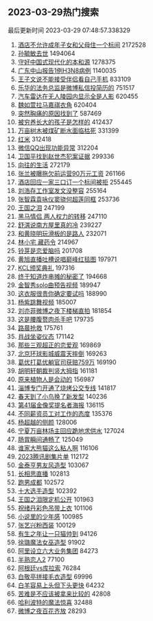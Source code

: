 ## 2023-03-29热门搜索 
最后更新时间 2023-03-29 07:48:57.338329 
1. [酒店不允许成年子女和父母住一个标间](https://s.weibo.com/weibo?q=%23%E9%85%92%E5%BA%97%E4%B8%8D%E5%85%81%E8%AE%B8%E6%88%90%E5%B9%B4%E5%AD%90%E5%A5%B3%E5%92%8C%E7%88%B6%E6%AF%8D%E4%BD%8F%E4%B8%80%E4%B8%AA%E6%A0%87%E9%97%B4%23&t=31&band_rank=1&Refer=top) 2172528
1. [孙毓敏去世](https://s.weibo.com/weibo?q=%E5%AD%99%E6%AF%93%E6%95%8F%E5%8E%BB%E4%B8%96&t=31&band_rank=2&Refer=top) 1494064
1. [守好中国式现代化的本和源](https://s.weibo.com/weibo?q=%23%E5%AE%88%E5%A5%BD%E4%B8%AD%E5%9B%BD%E5%BC%8F%E7%8E%B0%E4%BB%A3%E5%8C%96%E7%9A%84%E6%9C%AC%E5%92%8C%E6%BA%90%23&t=31&band_rank=3&Refer=top) 1278375
1. [广东中山报告1例H3N8病例](https://s.weibo.com/weibo?q=%23%E5%B9%BF%E4%B8%9C%E4%B8%AD%E5%B1%B1%E6%8A%A5%E5%91%8A1%E4%BE%8BH3N8%E7%97%85%E4%BE%8B%23&t=31&band_rank=4&Refer=top) 1140035
1. [王子文说不能接受伴侣看自己手机](https://s.weibo.com/weibo?q=%23%E7%8E%8B%E5%AD%90%E6%96%87%E8%AF%B4%E4%B8%8D%E8%83%BD%E6%8E%A5%E5%8F%97%E4%BC%B4%E4%BE%A3%E7%9C%8B%E8%87%AA%E5%B7%B1%E6%89%8B%E6%9C%BA%23&t=31&band_rank=6&Refer=top) 833109
1. [乐华的法务总监是微博私信投简历的](https://s.weibo.com/weibo?q=%23%E4%B9%90%E5%8D%8E%E7%9A%84%E6%B3%95%E5%8A%A1%E6%80%BB%E7%9B%91%E6%98%AF%E5%BE%AE%E5%8D%9A%E7%A7%81%E4%BF%A1%E6%8A%95%E7%AE%80%E5%8E%86%E7%9A%84%23&t=31&band_rank=5&Refer=top) 751517
1. [汽车雷达在无人陵园内显示全是人影](https://s.weibo.com/weibo?q=%23%E6%B1%BD%E8%BD%A6%E9%9B%B7%E8%BE%BE%E5%9C%A8%E6%97%A0%E4%BA%BA%E9%99%B5%E5%9B%AD%E5%86%85%E6%98%BE%E7%A4%BA%E5%85%A8%E6%98%AF%E4%BA%BA%E5%BD%B1%23&t=31&band_rank=48&Refer=top) 620455
1. [魏如萱拉马嘉祺衣角](https://s.weibo.com/weibo?q=%23%E9%AD%8F%E5%A6%82%E8%90%B1%E6%8B%89%E9%A9%AC%E5%98%89%E7%A5%BA%E8%A1%A3%E8%A7%92%23&t=31&band_rank=11&Refer=top) 620404
1. [突然胸痛的原因找到了](https://s.weibo.com/weibo?q=%23%E7%AA%81%E7%84%B6%E8%83%B8%E7%97%9B%E7%9A%84%E5%8E%9F%E5%9B%A0%E6%89%BE%E5%88%B0%E4%BA%86%23&t=31&band_rank=6&Refer=top) 587469
1. [被穷养长大的孩子是怎样的](https://s.weibo.com/weibo?q=%23%E8%A2%AB%E7%A9%B7%E5%85%BB%E9%95%BF%E5%A4%A7%E7%9A%84%E5%AD%A9%E5%AD%90%E6%98%AF%E6%80%8E%E6%A0%B7%E7%9A%84%23&t=31&band_rank=7&Refer=top) 412437
1. [万亩树木被煤矿断水面临枯死](https://s.weibo.com/weibo?q=%23%E4%B8%87%E4%BA%A9%E6%A0%91%E6%9C%A8%E8%A2%AB%E7%85%A4%E7%9F%BF%E6%96%AD%E6%B0%B4%E9%9D%A2%E4%B8%B4%E6%9E%AF%E6%AD%BB%23&t=31&band_rank=18&Refer=top) 331399
1. [红米](https://s.weibo.com/weibo?q=%E7%BA%A2%E7%B1%B3&t=31&band_rank=8&Refer=top) 312418
1. [微信QQ出现功能异常](https://s.weibo.com/weibo?q=%23%E5%BE%AE%E4%BF%A1QQ%E5%87%BA%E7%8E%B0%E5%8A%9F%E8%83%BD%E5%BC%82%E5%B8%B8%23&t=31&band_rank=11&Refer=top) 312204
1. [卫国平找到赵世杰犯案证据](https://s.weibo.com/weibo?q=%23%E5%8D%AB%E5%9B%BD%E5%B9%B3%E6%89%BE%E5%88%B0%E8%B5%B5%E4%B8%96%E6%9D%B0%E7%8A%AF%E6%A1%88%E8%AF%81%E6%8D%AE%23&t=31&band_rank=13&Refer=top) 299336
1. [向往的生活](https://s.weibo.com/weibo?q=%E5%90%91%E5%BE%80%E7%9A%84%E7%94%9F%E6%B4%BB&t=31&band_rank=9&Refer=top) 272179
1. [张兰被曝拖欠前运营90万元工资](https://s.weibo.com/weibo?q=%23%E5%BC%A0%E5%85%B0%E8%A2%AB%E6%9B%9D%E6%8B%96%E6%AC%A0%E5%89%8D%E8%BF%90%E8%90%A590%E4%B8%87%E5%85%83%E5%B7%A5%E8%B5%84%23&t=31&band_rank=10&Refer=top) 261166
1. [酒店回应一家三口订一个标间被拒](https://s.weibo.com/weibo?q=%23%E9%85%92%E5%BA%97%E5%9B%9E%E5%BA%94%E4%B8%80%E5%AE%B6%E4%B8%89%E5%8F%A3%E8%AE%A2%E4%B8%80%E4%B8%AA%E6%A0%87%E9%97%B4%E8%A2%AB%E6%8B%92%23&t=31&band_rank=29&Refer=top) 255445
1. [刘浩存工作室发文没整容](https://s.weibo.com/weibo?q=%23%E5%88%98%E6%B5%A9%E5%AD%98%E5%B7%A5%E4%BD%9C%E5%AE%A4%E5%8F%91%E6%96%87%E6%B2%A1%E6%95%B4%E5%AE%B9%23&t=31&band_rank=11&Refer=top) 255164
1. [张智霖袁咏仪窦骁何超莲同框](https://s.weibo.com/weibo?q=%23%E5%BC%A0%E6%99%BA%E9%9C%96%E8%A2%81%E5%92%8F%E4%BB%AA%E7%AA%A6%E9%AA%81%E4%BD%95%E8%B6%85%E8%8E%B2%E5%90%8C%E6%A1%86%23&t=31&band_rank=12&Refer=top) 253736
1. [王国之泪](https://s.weibo.com/weibo?q=%E7%8E%8B%E5%9B%BD%E4%B9%8B%E6%B3%AA&t=31&band_rank=13&Refer=top) 247199
1. [黑马情侣 两人权力的转移](https://s.weibo.com/weibo?q=%E9%BB%91%E9%A9%AC%E6%83%85%E4%BE%A3%20%E4%B8%A4%E4%BA%BA%E6%9D%83%E5%8A%9B%E7%9A%84%E8%BD%AC%E7%A7%BB&t=31&band_rank=14&Refer=top) 247110
1. [舒淇说南方屋里真的冷](https://s.weibo.com/weibo?q=%23%E8%88%92%E6%B7%87%E8%AF%B4%E5%8D%97%E6%96%B9%E5%B1%8B%E9%87%8C%E7%9C%9F%E7%9A%84%E5%86%B7%23&t=31&band_rank=15&Refer=top) 239227
1. [和黄晓明玩滑板的是路人](https://s.weibo.com/weibo?q=%23%E5%92%8C%E9%BB%84%E6%99%93%E6%98%8E%E7%8E%A9%E6%BB%91%E6%9D%BF%E7%9A%84%E6%98%AF%E8%B7%AF%E4%BA%BA%23&t=31&band_rank=16&Refer=top) 232071
1. [林小宅 藏药令](https://s.weibo.com/weibo?q=%E6%9E%97%E5%B0%8F%E5%AE%85%20%E8%97%8F%E8%8D%AF%E4%BB%A4&t=31&band_rank=17&Refer=top) 214967
1. [铃芽是恋爱脑吗](https://s.weibo.com/weibo?q=%23%E9%93%83%E8%8A%BD%E6%98%AF%E6%81%8B%E7%88%B1%E8%84%91%E5%90%97%23&t=31&band_rank=14&Refer=top) 201708
1. [黄旭直播吐槽说唱巅峰红毯图](https://s.weibo.com/weibo?q=%23%E9%BB%84%E6%97%AD%E7%9B%B4%E6%92%AD%E5%90%90%E6%A7%BD%E8%AF%B4%E5%94%B1%E5%B7%85%E5%B3%B0%E7%BA%A2%E6%AF%AF%E5%9B%BE%23&t=31&band_rank=19&Refer=top) 197971
1. [KCL颁奖典礼](https://s.weibo.com/weibo?q=KCL%E9%A2%81%E5%A5%96%E5%85%B8%E7%A4%BC&t=31&band_rank=20&Refer=top) 197316
1. [终于知道炸串摊的秘密了](https://s.weibo.com/weibo?q=%23%E7%BB%88%E4%BA%8E%E7%9F%A5%E9%81%93%E7%82%B8%E4%B8%B2%E6%91%8A%E7%9A%84%E7%A7%98%E5%AF%86%E4%BA%86%23&t=31&band_rank=21&Refer=top) 194668
1. [金智秀solo曲预告视频](https://s.weibo.com/weibo?q=%23%E9%87%91%E6%99%BA%E7%A7%80solo%E6%9B%B2%E9%A2%84%E5%91%8A%E8%A7%86%E9%A2%91%23&t=31&band_rank=16&Refer=top) 189947
1. [这衣服很贵你确定要试吗](https://s.weibo.com/weibo?q=%23%E8%BF%99%E8%A1%A3%E6%9C%8D%E5%BE%88%E8%B4%B5%E4%BD%A0%E7%A1%AE%E5%AE%9A%E8%A6%81%E8%AF%95%E5%90%97%23&t=31&band_rank=22&Refer=top) 188990
1. [杨紫跳舞视频](https://s.weibo.com/weibo?q=%23%E6%9D%A8%E7%B4%AB%E8%B7%B3%E8%88%9E%E8%A7%86%E9%A2%91%23&t=31&band_rank=23&Refer=top) 185007
1. [刘亦菲微博之夜下楼梯直拍](https://s.weibo.com/weibo?q=%23%E5%88%98%E4%BA%A6%E8%8F%B2%E5%BE%AE%E5%8D%9A%E4%B9%8B%E5%A4%9C%E4%B8%8B%E6%A5%BC%E6%A2%AF%E7%9B%B4%E6%8B%8D%23&t=31&band_rank=24&Refer=top) 181854
1. [这是腰腹赘肉杀手吧](https://s.weibo.com/weibo?q=%23%E8%BF%99%E6%98%AF%E8%85%B0%E8%85%B9%E8%B5%98%E8%82%89%E6%9D%80%E6%89%8B%E5%90%A7%23&t=31&band_rank=25&Refer=top) 179735
1. [路晨抢救](https://s.weibo.com/weibo?q=%23%E8%B7%AF%E6%99%A8%E6%8A%A2%E6%95%91%23&t=31&band_rank=26&Refer=top) 175761
1. [肖战坐姿仪态](https://s.weibo.com/weibo?q=%23%E8%82%96%E6%88%98%E5%9D%90%E5%A7%BF%E4%BB%AA%E6%80%81%23&t=31&band_rank=27&Refer=top) 171142
1. [那些三观超正的恋爱观](https://s.weibo.com/weibo?q=%23%E9%82%A3%E4%BA%9B%E4%B8%89%E8%A7%82%E8%B6%85%E6%AD%A3%E7%9A%84%E6%81%8B%E7%88%B1%E8%A7%82%23&t=31&band_rank=28&Refer=top) 169869
1. [北京环球影城威震天摔倒](https://s.weibo.com/weibo?q=%23%E5%8C%97%E4%BA%AC%E7%8E%AF%E7%90%83%E5%BD%B1%E5%9F%8E%E5%A8%81%E9%9C%87%E5%A4%A9%E6%91%94%E5%80%92%23&t=31&band_rank=40&Refer=top) 169263
1. [葛优打葛优躺官司获赔759万](https://s.weibo.com/weibo?q=%23%E8%91%9B%E4%BC%98%E6%89%93%E8%91%9B%E4%BC%98%E8%BA%BA%E5%AE%98%E5%8F%B8%E8%8E%B7%E8%B5%94759%E4%B8%87%23&t=31&band_rank=30&Refer=top) 169190
1. [胡明轩朝裁判竖大拇指](https://s.weibo.com/weibo?q=%23%E8%83%A1%E6%98%8E%E8%BD%A9%E6%9C%9D%E8%A3%81%E5%88%A4%E7%AB%96%E5%A4%A7%E6%8B%87%E6%8C%87%23&t=31&band_rank=29&Refer=top) 161181
1. [原来植物人是会动的](https://s.weibo.com/weibo?q=%E5%8E%9F%E6%9D%A5%E6%A4%8D%E7%89%A9%E4%BA%BA%E6%98%AF%E4%BC%9A%E5%8A%A8%E7%9A%84&t=31&band_rank=37&Refer=top) 156987
1. [淄博专门开通了烧烤公交专线](https://s.weibo.com/weibo?q=%23%E6%B7%84%E5%8D%9A%E4%B8%93%E9%97%A8%E5%BC%80%E9%80%9A%E4%BA%86%E7%83%A7%E7%83%A4%E5%85%AC%E4%BA%A4%E4%B8%93%E7%BA%BF%23&t=31&band_rank=31&Refer=top) 141817
1. [春天到了小鸟换了新发型](https://s.weibo.com/weibo?q=%23%E6%98%A5%E5%A4%A9%E5%88%B0%E4%BA%86%E5%B0%8F%E9%B8%9F%E6%8D%A2%E4%BA%86%E6%96%B0%E5%8F%91%E5%9E%8B%23&t=31&band_rank=47&Refer=top) 140236
1. [第41届金像奖提名者海报](https://s.weibo.com/weibo?q=%23%E7%AC%AC41%E5%B1%8A%E9%87%91%E5%83%8F%E5%A5%96%E6%8F%90%E5%90%8D%E8%80%85%E6%B5%B7%E6%8A%A5%23&t=31&band_rank=32&Refer=top) 136115
1. [不同薪资员工对工作的态度](https://s.weibo.com/weibo?q=%23%E4%B8%8D%E5%90%8C%E8%96%AA%E8%B5%84%E5%91%98%E5%B7%A5%E5%AF%B9%E5%B7%A5%E4%BD%9C%E7%9A%84%E6%80%81%E5%BA%A6%23&t=31&band_rank=50&Refer=top) 135376
1. [杨超越的侧颜](https://s.weibo.com/weibo?q=%23%E6%9D%A8%E8%B6%85%E8%B6%8A%E7%9A%84%E4%BE%A7%E9%A2%9C%23&t=31&band_rank=33&Refer=top) 128006
1. [宁夏万亩林场主回应跪地求供水](https://s.weibo.com/weibo?q=%23%E5%AE%81%E5%A4%8F%E4%B8%87%E4%BA%A9%E6%9E%97%E5%9C%BA%E4%B8%BB%E5%9B%9E%E5%BA%94%E8%B7%AA%E5%9C%B0%E6%B1%82%E4%BE%9B%E6%B0%B4%23&t=31&band_rank=34&Refer=top) 127024
1. [肠胃瞬间通畅了](https://s.weibo.com/weibo?q=%23%E8%82%A0%E8%83%83%E7%9E%AC%E9%97%B4%E9%80%9A%E7%95%85%E4%BA%86%23&t=31&band_rank=47&Refer=top) 125049
1. [谁家大熊猫这么粘人啊](https://s.weibo.com/weibo?q=%23%E8%B0%81%E5%AE%B6%E5%A4%A7%E7%86%8A%E7%8C%AB%E8%BF%99%E4%B9%88%E7%B2%98%E4%BA%BA%E5%95%8A%23&t=31&band_rank=35&Refer=top) 116106
1. [2023腾讯剧集片单](https://s.weibo.com/weibo?q=%232023%E8%85%BE%E8%AE%AF%E5%89%A7%E9%9B%86%E7%89%87%E5%8D%95%23&t=31&band_rank=35&Refer=top) 112172
1. [金泰亨男友风造型](https://s.weibo.com/weibo?q=%23%E9%87%91%E6%B3%B0%E4%BA%A8%E7%94%B7%E5%8F%8B%E9%A3%8E%E9%80%A0%E5%9E%8B%23&t=31&band_rank=36&Refer=top) 103067
1. [长相思直播](https://s.weibo.com/weibo?q=%E9%95%BF%E7%9B%B8%E6%80%9D%E7%9B%B4%E6%92%AD&t=31&band_rank=37&Refer=top) 102813
1. [跑男成都](https://s.weibo.com/weibo?q=%E8%B7%91%E7%94%B7%E6%88%90%E9%83%BD&t=31&band_rank=38&Refer=top) 102572
1. [十大选手造型](https://s.weibo.com/weibo?q=%E5%8D%81%E5%A4%A7%E9%80%89%E6%89%8B%E9%80%A0%E5%9E%8B&t=31&band_rank=38&Refer=top) 102392
1. [王国之泪限定机公开](https://s.weibo.com/weibo?q=%23%E7%8E%8B%E5%9B%BD%E4%B9%8B%E6%B3%AA%E9%99%90%E5%AE%9A%E6%9C%BA%E5%85%AC%E5%BC%80%23&t=31&band_rank=39&Refer=top) 101963
1. [祝绪丹彩色吊带上衣](https://s.weibo.com/weibo?q=%23%E7%A5%9D%E7%BB%AA%E4%B8%B9%E5%BD%A9%E8%89%B2%E5%90%8A%E5%B8%A6%E4%B8%8A%E8%A1%A3%23&t=31&band_rank=41&Refer=top) 101106
1. [小说里的少年感](https://s.weibo.com/weibo?q=%E5%B0%8F%E8%AF%B4%E9%87%8C%E7%9A%84%E5%B0%91%E5%B9%B4%E6%84%9F&t=31&band_rank=42&Refer=top) 100985
1. [张艺兴粉西装](https://s.weibo.com/weibo?q=%23%E5%BC%A0%E8%89%BA%E5%85%B4%E7%B2%89%E8%A5%BF%E8%A3%85%23&t=31&band_rank=43&Refer=top) 100129
1. [有生之年让一只猫帅到](https://s.weibo.com/weibo?q=%23%E6%9C%89%E7%94%9F%E4%B9%8B%E5%B9%B4%E8%AE%A9%E4%B8%80%E5%8F%AA%E7%8C%AB%E5%B8%85%E5%88%B0%23&t=31&band_rank=44&Refer=top) 94126
1. [徐璐魔法女巫造型](https://s.weibo.com/weibo?q=%23%E5%BE%90%E7%92%90%E9%AD%94%E6%B3%95%E5%A5%B3%E5%B7%AB%E9%80%A0%E5%9E%8B%23&t=31&band_rank=45&Refer=top) 91902
1. [阿里设立六大业务集团](https://s.weibo.com/weibo?q=%23%E9%98%BF%E9%87%8C%E8%AE%BE%E7%AB%8B%E5%85%AD%E5%A4%A7%E4%B8%9A%E5%8A%A1%E9%9B%86%E5%9B%A2%23&t=31&band_rank=46&Refer=top) 84273
1. [半熟恋人2](https://s.weibo.com/weibo?q=%E5%8D%8A%E7%86%9F%E6%81%8B%E4%BA%BA2&t=31&band_rank=48&Refer=top) 77100
1. [阿根廷vs库拉索](https://s.weibo.com/weibo?q=%23%E9%98%BF%E6%A0%B9%E5%BB%B7vs%E5%BA%93%E6%8B%89%E7%B4%A2%23&t=31&band_rank=45&Refer=top) 76284
1. [白敬亭拼接毛衣造型](https://s.weibo.com/weibo?q=%23%E7%99%BD%E6%95%AC%E4%BA%AD%E6%8B%BC%E6%8E%A5%E6%AF%9B%E8%A1%A3%E9%80%A0%E5%9E%8B%23&t=31&band_rank=49&Refer=top) 69996
1. [白羊容易上头但下头更快](https://s.weibo.com/weibo?q=%23%E7%99%BD%E7%BE%8A%E5%AE%B9%E6%98%93%E4%B8%8A%E5%A4%B4%E4%BD%86%E4%B8%8B%E5%A4%B4%E6%9B%B4%E5%BF%AB%23&t=31&band_rank=50&Refer=top) 64232
1. [苦难是不应该被拿来比较的](https://s.weibo.com/weibo?q=%23%E8%8B%A6%E9%9A%BE%E6%98%AF%E4%B8%8D%E5%BA%94%E8%AF%A5%E8%A2%AB%E6%8B%BF%E6%9D%A5%E6%AF%94%E8%BE%83%E7%9A%84%23&t=31&band_rank=48&Refer=top) 42808
1. [哈利波特的魔法惊喜](https://s.weibo.com/weibo?q=%23%E5%93%88%E5%88%A9%E6%B3%A2%E7%89%B9%E7%9A%84%E9%AD%94%E6%B3%95%E6%83%8A%E5%96%9C%23&t=31&band_rank=49&Refer=top) 32488
1. [微博之夜百花齐放](https://s.weibo.com/weibo?q=%23%E5%BE%AE%E5%8D%9A%E4%B9%8B%E5%A4%9C%E7%99%BE%E8%8A%B1%E9%BD%90%E6%94%BE%23&t=31&band_rank=50&Refer=top) 28293
